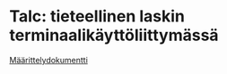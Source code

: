 # Talc: tieteellinen laskin terminaalikäyttöliittymässä
[Määrittelydokumentti](https://github.com/TatuLaras/talc/blob/master/docs/m%C3%A4%C3%A4rittely.md)
